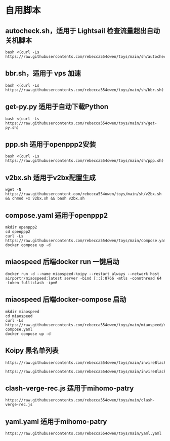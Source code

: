 #  自用脚本
## autocheck.sh，适用于 Lightsail 检查流量超出自动关机脚本
```
bash <(curl -Ls https://raw.githubusercontents.com/rebecca554owen/toys/main/sh/autocheck.sh)
```
## bbr.sh，适用于 vps 加速
```
bash <(curl -Ls https://raw.githubusercontents.com/rebecca554owen/toys/main/sh/bbr.sh)
```
## get-py.py 适用于自动下载Python
```
bash <(curl -Ls https://raw.githubusercontents.com/rebecca554owen/toys/main/sh/get-py.sh)
```
## ppp.sh 适用于openppp2安装
```
bash <(curl -Ls https://raw.githubusercontents.com/rebecca554owen/toys/main/sh/ppp.sh)
```
## v2bx.sh 适用于v2bx配置生成
```
wget -N https://raw.githubusercontent.com/rebecca554owen/toys/main/sh/v2bx.sh && chmod +x v2bx.sh && bash v2bx.sh
```
## compose.yaml 适用于openppp2
```
mkdir openppp2
cd openppp2
curl -Ls https://raw.githubusercontents.com/rebecca554owen/toys/main/compose.yaml
docker compose up -d
```
## miaospeed 后端docker run 一键启动
```
docker run -d --name miaospeed-koipy --restart always --network host airportr/miaospeed:latest server -bind [::]:8766 -mtls -connthread 64 -token fulltclash -ipv6
```
## miaospeed 后端docker-compose 启动
```
mkdir miaospeed
cd miaospeed
curl -Ls https://raw.githubusercontents.com/rebecca554owen/toys/main/miaospeed/docker-compose.yaml
docker compose up -d
```
## Koipy 黑名单列表
```
https://raw.githubusercontents.com/rebecca554owen/toys/main/invireBlacklistDomain.txt
```
```
https://raw.githubusercontents.com/rebecca554owen/toys/main/invireBlacklistURL.txt
```
## clash-verge-rec.js 适用于mihomo-patry
```
https://raw.githubusercontents.com/rebecca554owen/toys/main/clash-verge-rec.js
```
## yaml.yaml 适用于mihomo-patry
```
https://raw.githubusercontents.com/rebecca554owen/toys/main/yaml.yaml
```
